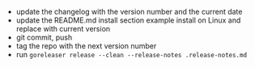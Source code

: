 - update the changelog with the version number and the current date
- update the README.md install section example install on Linux and replace with
  current version
- git commit, push
- tag the repo with the next version number
- run `goreleaser release --clean --release-notes .release-notes.md`
